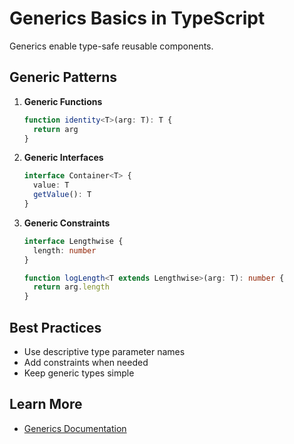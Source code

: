 # Generics Basics in TypeScript

Generics enable type-safe reusable components.

## Generic Patterns

1. **Generic Functions**
   ```typescript
   function identity<T>(arg: T): T {
     return arg
   }
   ```

2. **Generic Interfaces**
   ```typescript
   interface Container<T> {
     value: T
     getValue(): T
   }
   ```

3. **Generic Constraints**
   ```typescript
   interface Lengthwise {
     length: number
   }

   function logLength<T extends Lengthwise>(arg: T): number {
     return arg.length
   }
   ```

## Best Practices
- Use descriptive type parameter names
- Add constraints when needed
- Keep generic types simple

## Learn More
- [Generics Documentation](https://www.typescriptlang.org/docs/handbook/2/generics.html)